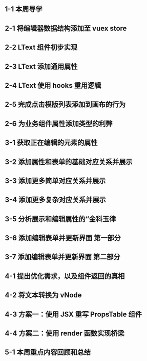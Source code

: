 ## 1-1 本周导学
## 2-1 将编辑器数据结构添加至 vuex store
## 2-2  LText 组件初步实现
## 2-3 LText 添加通用属性
## 2-4 LText 使用 hooks 重用逻辑
## 2-5 完成点击模版列表添加到画布的行为
## 2-6 为业务组件属性添加类型的利弊
## 3-1 获取正在编辑的元素的属性
## 3-2 添加属性和表单的基础对应关系并展示
## 3-3 添加更多简单对应关系并展示
## 3-4 添加更多复杂对应关系并展示
## 3-5 分析展示和编辑属性的“金科玉律
## 3-6 添加编辑表单并更新界面 第一部分
## 3-7 添加编辑表单并更新界面 第二部分
## 4-1 提出优化需求，以及组件返回的真相
## 4-2 将文本转换为 vNode
## 4-3 方案一：使用 JSX 重写 PropsTable 组件
## 4-4 方案二：使用 render 函数实现桥梁
## 5-1  本周重点内容回顾和总结